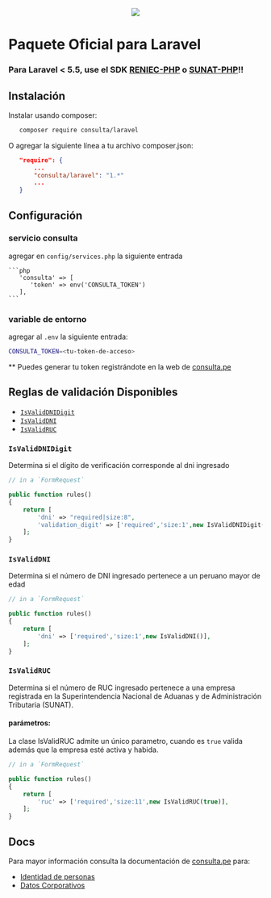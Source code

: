 <p align="center"><img src="https://consulta.pe/img/logo_consulta_pe.png"> </p>

<p align="center">

# Paquete Oficial para Laravel 
### Para Laravel < 5.5, use el SDK [RENIEC-PHP](https://github.com/tecactus/reniec-php) o [SUNAT-PHP](https://github.com/tecactus/sunat-php)!!

## Instalación
Instalar usando composer:

```bash
   composer require consulta/laravel
```

O agregar la siguiente línea a tu archivo composer.json:

```json
   "require": {
       ...
       "consulta/laravel": "1.*"
       ...
   }
```
## Configuración

### servicio consulta

agregar en `config/services.php` la siguiente entrada

    ```php
       'consulta' => [
          'token' => env('CONSULTA_TOKEN')
       ],
    ```
    
### variable de entorno

agregar al `.env` la siguiente entrada:

 ```bash
CONSULTA_TOKEN=<tu-token-de-acceso>
```

** Puedes generar tu token registrándote en la web de [consulta.pe](https://consulta.pe/auth/register)

## Reglas de validación Disponibles

 - [`IsValidDNIDigit`](#isvaliddnidigit)
 - [`IsValidDNI`](#isvaliddni)
 - [`IsValidRUC`](#isvalidruc)
 
 
### `IsValidDNIDigit`

Determina si el dígito de verificación corresponde al dni ingresado

```php
// in a `FormRequest` 

public function rules()
{
    return [
        'dni' => "required|size:8",
        'validation_digit' => ['required','size:1',new IsValidDNIDigit($this->dni)],
    ];
}
```
### `IsValidDNI`
Determina si el número de DNI ingresado pertenece a un peruano mayor de edad

```php
// in a `FormRequest` 

public function rules()
{
    return [
        'dni' => ['required','size:1',new IsValidDNI()],
    ];
}
```

### `IsValidRUC`

Determina si el número de RUC ingresado pertenece a una empresa registrada en la Superintendencia Nacional de Aduanas y de Administración Tributaria (SUNAT).


#### parámetros:
 
La clase IsValidRUC admite un único parametro, cuando es ``true`` valida además que la empresa esté activa y habida.  


```php
// in a `FormRequest` 

public function rules()
{
    return [
        'ruc' => ['required','size:11',new IsValidRUC(true)],
    ];
}
```

## Docs
Para mayor información consulta la documentación de [consulta.pe](https://consulta.pe/) para:

 - [Identidad de personas](https://consulta.pe/identidad-personas)
 - [Datos Corporativos](https://consulta.pe/datos-corporativos)

